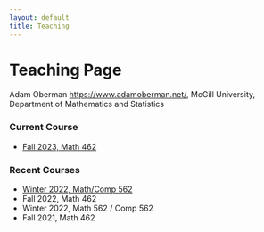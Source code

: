 ```yaml
---
layout: default
title: Teaching
---
```

#  Teaching Page 
Adam Oberman https://www.adamoberman.net/, 
McGill University, Department of Mathematics and Statistics

### Current Course
- [Fall 2023, Math 462](https://adam-oberman.github.io/2023_Math462/)
### Recent Courses
- [Winter 2022, Math/Comp 562](https://adam-oberman.github.io/Math562/)
- Fall 2022, Math 462 
- Winter 2022, Math 562 / Comp 562
- Fall 2021, Math 462 


